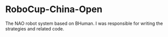 # RoboCup-China-Open
The NAO robot system based on BHuman. I was responsible for writing the strategies and related code.

